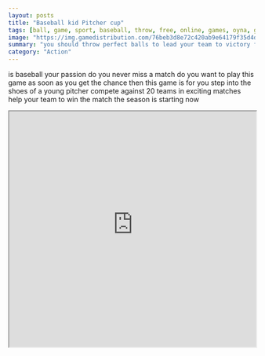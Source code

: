 ```yaml
---
layout: posts
title: "Baseball kid Pitcher cup"
tags: [ball, game, sport, baseball, throw, free, online, games, oyna, game, free, games, play, play, games]
image: "https://img.gamedistribution.com/76beb3d8e72c420ab9e64179f35d4dd7-1280x550.jpeg"
summary: "you should throw perfect balls to lead your team to victory for this you need to reproduce the throwing sequences your turn to play now  free online games oyna game free games play play games"
category: "Action"
---
```


is baseball your passion do you never miss a match do you want to play this game as soon as you get the chance then this game is for you step into the shoes of a young pitcher compete against 20 teams in exciting matches help your team to win the match the season is starting now

<iframe width="100%" height="480px;" src="https://html5.gamedistribution.com/76beb3d8e72c420ab9e64179f35d4dd7/"></iframe>